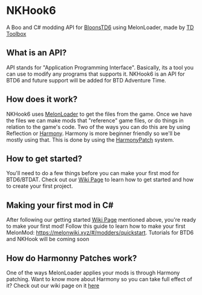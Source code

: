# NKHook6
A Boo and C# modding API for [BloonsTD6](https://btd6.com/) using MelonLoader, made by [TD Toolbox](https://github.com/TDToolbox)



## What is an API?
API stands for "Application Programming Interface". Basically, its a tool you can use to modify any programs that supports it. NKHook6 is an API for BTD6 and future support will be added for BTD Adventure Time.



## How does it work?
NKHook6 uses [MelonLoader](https://melonwiki.xyz/#/) to get the files from the game. Once we have the files we can make mods that "reference" game files, or do things in relation to the game's code. Two of the ways you can do this are by using Reflection or [Harmony](https://harmony.pardeike.net/index.html). Harmony is more beginner friendly so we'll be mostly using that. This is done by using the [HarmonyPatch](https://harmony.pardeike.net/articles/patching.html) system. 



## How to get started?
You'll need to do a few things before you can make your first mod for BTD6/BTDAT. Check out our [Wiki Page](https://github.com/TDToolbox/BTD-Docs/blob/master/Unity%20Engine/MelonLoader/How%20to%20create%20Visual%20Studio%20project.md) to learn how to get started and how to create your first project.



## Making your first mod in C#
After following our getting started [Wiki Page](https://github.com/TDToolbox/BTD-Docs/blob/master/Unity%20Engine/MelonLoader/How%20to%20create%20Visual%20Studio%20project.md) mentioned above, you're ready to make your first mod! Follow this guide to learn how to make your first MelonMod: https://melonwiki.xyz/#/modders/quickstart. Tutorials for BTD6 and NKHook will be coming soon


## How do Harmonny Patches work?
One of the ways MelonLoader applies your mods is through Harmony patching. Want to know more about Harmony so you can take full effect of it? Check out our wiki page on it [here](https://github.com/TDToolbox/BTD-Docs/blob/master/Unity%20Engine/MelonLoader/Harmony%20Patching.md)
